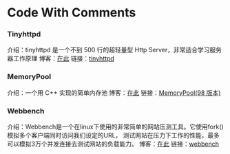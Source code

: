 Code With Comments
=========

### Tinyhttpd
介绍：tinyhttpd 是一个不到 500 行的超轻量型 Http Server，非常适合学习服务器工作原理
博客：[在此](http://blog.csdn.net/jcjc918/article/details/42129311)
链接：[tinyhttpd](https://github.com/AngryHacker/code-with-comments/tree/master/tinyhttpd)

### MemoryPool
介绍：一个用 C++ 实现的简单内存池
博客：[在此](http://blog.csdn.net/jcjc918/article/details/44997089)
链接：[MemoryPool(98 版本)](https://github.com/AngryHacker/code-with-comments/tree/master/memorypool/C-98)

### Webbench
介绍：Webbench是一个在linux下使用的非常简单的网站压测工具。它使用fork()模拟多个客户端同时访问我们设定的URL，
      测试网站在压力下工作的性能，最多可以模拟3万个并发连接去测试网站的负载能力。
博客：[在此](http://blog.csdn.net/jcjc918/article/details/44965951)
链接：[webbench](https://github.com/AngryHacker/code-with-comments/tree/master/webbench)
